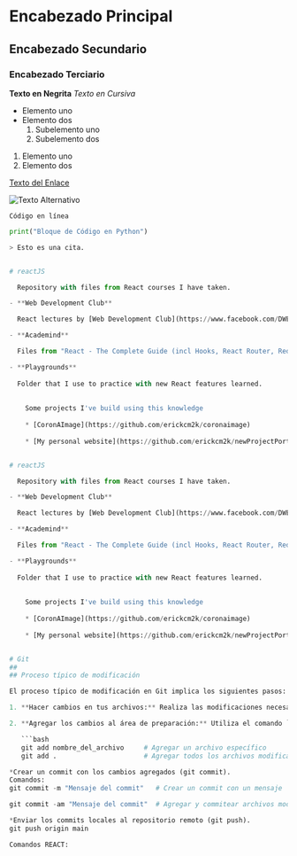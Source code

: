 # Encabezado Principal
## Encabezado Secundario
### Encabezado Terciario

**Texto en Negrita**
*Texto en Cursiva*

- Elemento uno
- Elemento dos
  1. Subelemento uno
  2. Subelemento dos

1. Elemento uno
2. Elemento dos

[Texto del Enlace](URL_del_Enlace)

![Texto Alternativo](URL_de_la_Imagen)

`Código en línea`

```python
print("Bloque de Código en Python")

> Esto es una cita.


# reactJS

  Repository with files from React courses I have taken.

- **Web Development Club**

  React lectures by [Web Development Club](https://www.facebook.com/DWESCOM) at my school; ESCOM IPN. Imparted by [ÓscarRH](https://github.com/SoyOscarRH)

- **Academind**

  Files from "React - The Complete Guide (incl Hooks, React Router, Redux)" Course by Maximilian Schwarzmüller

- **Playgrounds**
  
  Folder that I use to practice with new React features learned.
  
  
    Some projects I've build using this knowledge
    
    * [CoronAImage](https://github.com/erickcm2k/coronaimage)
    
    * [My personal website](https://github.com/erickcm2k/newProjectPortfolio/tree/master/portfolio)


# reactJS

  Repository with files from React courses I have taken.

- **Web Development Club**

  React lectures by [Web Development Club](https://www.facebook.com/DWESCOM) at my school; ESCOM IPN. Imparted by [ÓscarRH](https://github.com/SoyOscarRH)

- **Academind**

  Files from "React - The Complete Guide (incl Hooks, React Router, Redux)" Course by Maximilian Schwarzmüller

- **Playgrounds**
  
  Folder that I use to practice with new React features learned.
  
  
    Some projects I've build using this knowledge
    
    * [CoronAImage](https://github.com/erickcm2k/coronaimage)
    
    * [My personal website](https://github.com/erickcm2k/newProjectPortfolio/tree/master/portfolio)


# Git
##
## Proceso típico de modificación

El proceso típico de modificación en Git implica los siguientes pasos:

1. **Hacer cambios en tus archivos:** Realiza las modificaciones necesarias en los archivos de tu proyecto.

2. **Agregar los cambios al área de preparación:** Utiliza el comando `git add` para agregar los archivos modificados al área de preparación. Puedes agregar archivos específicos o todos los archivos modificados y nuevos.

   ```bash
   git add nombre_del_archivo     # Agregar un archivo específico
   git add .                      # Agregar todos los archivos modificados y nuevos

*Crear un commit con los cambios agregados (git commit).
Comandos:
git commit -m "Mensaje del commit"   # Crear un commit con un mensaje

git commit -am "Mensaje del commit"  # Agregar y commitear archivos modificados y crear un commit con un mensaje

*Enviar los commits locales al repositorio remoto (git push).
git push origin main

Comandos REACT:
